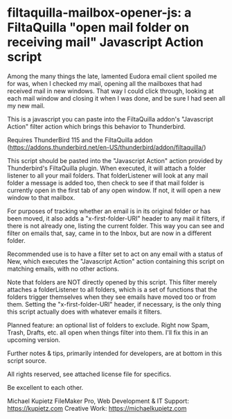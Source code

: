 # filtaquilla-mailbox-opener-js: a FiltaQuilla "open mail folder on receiving mail" Javascript Action script

Among the many things the late, lamented Eudora email client spoiled me for was, when I checked my mail, opening all the mailboxes that had received mail in new windows. That way I could click through, looking at each mail window and closing it when I was done, and be sure I had seen all my new mail. 

This is a javascript you can paste into the FiltaQuilla addon's "Javascript Action" filter action which brings this behavior to Thunderbird. 

Requires ThunderBird 115 and the FiltaQuilla addon (https://addons.thunderbird.net/en-US/thunderbird/addon/filtaquilla/)

This script should be pasted into the "Javascript Action" action provided by Thunderbird's FiltaQuilla plugin. When executed, it will attach a folder listener to all your mail folders. That folderListener will look at any mail folder a message is added too, then check to see if that mail folder is currently open in the first tab of any open window. If not, it will open a new window to that mailbox.

For purposes of tracking whether an email is in its original folder or has been moved, it also adds a "x-first-folder-URI" header to any mail it filters, if there is not already one, listing the current folder. This way you can see and filter on emails that, say, came in to the Inbox, but are now in a different folder.

Recommended use is to have a filter set to act on any email with a status of New, which executes the "Javascript Action" action containing this script on matching emails, with no other actions.

Note that folders are NOT directly opened by this script. This filter merely attaches a folderListener to all folders, which is a set of functions that the folders trigger themselves when they see emails have moved too or from them. Setting the  "x-first-folder-URI" header, if necessary, is the only thing this script actually does with whatever emails it filters. 

Planned feature: an optional list of folders to exclude. Right now Spam, Trash, Drafts, etc. all open when things filter into them. I'll fix this in an upcoming version. 

Further notes & tips, primarily intended for developers, are at bottom in this script source.

All rights reserved, see attached license file for specifics. 

Be excellent to each other. 

Michael Kupietz
FileMaker Pro, Web Development & IT Support: https://kupietz.com
Creative Work: https://michaelkupietz.com
